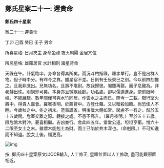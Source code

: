 ## 鄭氏星案二十一: 遲貴命

**鄭氏四十星案**

案二十一: 遲貴命

丁卯 己酉 癸巳 壬子 男命

所喜星格: 日月夾主 身命坐祿 夜火朝陽 金居亢位

所忌星格: 雄羅居官 水計相刑 諸星背命

天祿在午。卦氣臨申。身命各得其所矣。而況斗杓指祿。羅孛單行。豈不是出群人物。但子時中分。有昨今之異。雖星宿不差。日則有壬辰癸巳之別。今以前四刻推之。且我非庶出。兄無功名。且壽不堪耐。故我歸彼。閣雖再娶。而子息難為。非老蚌出珠。則螟蛉可矣。本身亦且微疾延齡。功名處。卻以儒道進身。奈前限崎嶇。不能展驥。數年間僅可與水竹同居。作雲水之主而已。際今一二載。限行室火將中。得貴人嘉會。羅喉夜明。於薦賢中。方登仕藉。又以暗殺加臨。尚恐佳人不睦。今歲秋之中。冬之初末。蒞事謹省。明後歲大體如常。閑慮不一有之。然於五十五歲間。危室交離之際。轉接之處。不患不高升。（羅月夜明。）至於五十五歲。限危煞木對沖。憂喜相繼。吉凶並行。舍此四五年。堂堂公道。坦坦亨衢。惟六十二限至女土之末。雖謂木能剋土為財。而土已陷於井木深也。（命剋限。）不可知進而不知退。脫女土後。福更高。

![img](https://lh6.googleusercontent.com/PmIq-3UaWy5mpLMjpxqxLcl6uo0r2wU4xyFBoq2FOsczP1R-8ILlxHZCGPp6RiQeX9mgPK401u4ws_Z2_X8qdId1n_m7QKFy6mkTzNthryQ=w1280)

按: 鄭氏四十星案原文以OCR輸入, 人工修正, 星曜位置以人工修改, 盡可能跟原圖相近。